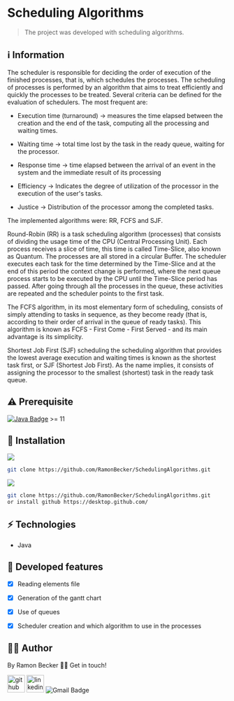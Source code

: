 # Scheduling Algorithms
> The project was developed with scheduling algorithms.
> 
## :information_source: Information 

The scheduler is responsible for deciding the order of execution of the finished processes, that is, which schedules the processes. The scheduling of processes is performed by an algorithm that aims to treat efficiently and quickly the processes to be treated. Several criteria can be defined for the evaluation of schedulers. The most frequent are: 

- Execution time (turnaround) → measures the time elapsed between the creation and the end of the task, computing all the processing and waiting times.

- Waiting time → total time lost by the task in the ready queue, waiting for the processor.

- Response time → time elapsed between the arrival of an event in the system and the immediate result of its processing

- Efficiency → Indicates the degree of utilization of the processor in the execution of the user's tasks.

- Justice → Distribution of the processor among the completed tasks.

The implemented algorithms were: RR, FCFS and SJF.

Round-Robin (RR) is a task scheduling algorithm (processes) that consists of dividing the usage time of the CPU (Central Processing Unit). Each process receives a slice of time, this time is called Time-Slice, also known as Quantum. The processes are all stored in a circular Buffer. The scheduler executes each task for the time determined by the Time-Slice and at the end of this period the context change is performed, where the next queue process starts to be executed by the CPU until the Time-Slice period has passed. After going through all the processes in the queue, these activities are repeated and the scheduler points to the first task.


The FCFS algorithm, in its most elementary form of scheduling, consists of simply attending to tasks in sequence, as they become ready (that is, according to their order of arrival in the queue of ready tasks). This algorithm is known as FCFS - First Come - First Served - and its main advantage is its simplicity.


Shortest Job First (SJF) scheduling the scheduling algorithm that provides the lowest average execution and waiting times is known as the shortest task first, or SJF (Shortest Job First). As the name implies, it consists of assigning the processor to the smallest (shortest) task in the ready task queue.

## ⚠️ Prerequisite
[![Java Badge](https://img.shields.io/badge/Java-ED8B00?style=for-the-badge&logo=java&logoColor=white)](https://www.oracle.com/br/java/technologies/javase-downloads.html) >= 11 


## :rocket: Installation

![](https://img.shields.io/badge/Linux-FCC624?style=for-the-badge&logo=linux&logoColor=black)

```sh
git clone https://github.com/RamonBecker/SchedulingAlgorithms.git
```

![](https://img.shields.io/badge/Windows-0078D6?style=for-the-badge&logo=windows&logoColor=white)


```sh
git clone https://github.com/RamonBecker/SchedulingAlgorithms.git
or install github https://desktop.github.com/ 

```

## :zap: Technologies	

- Java


## :memo: Developed features

- [x] Reading elements file
- [x] Generation of the gantt chart
- [x] Use of queues
- [x] Scheduler creation and which algorithm to use in the processes



## :technologist:	 Author

By Ramon Becker 👋🏽 Get in touch!



[<img src='https://cdn.jsdelivr.net/npm/simple-icons@3.0.1/icons/github.svg' alt='github' height='40'>](https://github.com/RamonBecker)  [<img src='https://cdn.jsdelivr.net/npm/simple-icons@3.0.1/icons/linkedin.svg' alt='linkedin' height='40'>](https://www.linkedin.com/in/https://www.linkedin.com/in/ramon-becker-da-silva-96b81b141//)
![Gmail Badge](https://img.shields.io/badge/-ramonbecker68@gmail.com-c14438?style=flat-square&logo=Gmail&logoColor=white&link=mailto:ramonbecker68@gmail.com)




